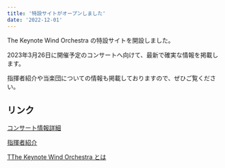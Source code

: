 ```yaml
---
title: '特設サイトがオープンしました'
date: '2022-12-01'
---
```


The Keynote Wind Orchestra の特設サイトを開設しました。

2023年3月26日に開催予定のコンサートへ向けて、最新で確実な情報を掲載します。

指揮者紹介や当楽団についての情報も掲載しておりますので、ぜひご覧ください。


## リンク

[コンサート情報詳細](https://keynotewo.atommy.me/details)

[指揮者紹介](https://keynotewo.atommy.me/conductors)

[TThe Keynote Wind Orchestra とは](https://keynotewo.atommy.me/details)